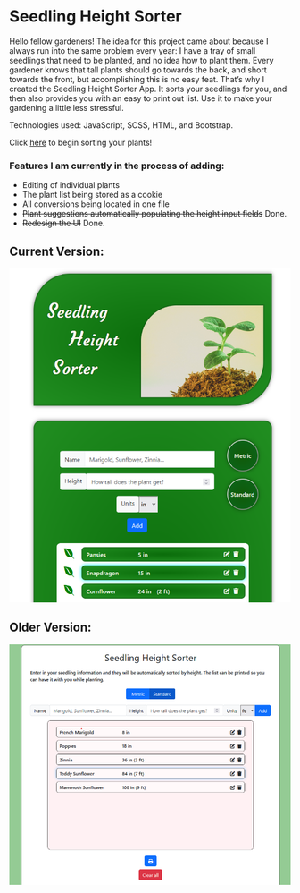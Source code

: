 # Seedling Height Sorter
Hello fellow gardeners!  The idea for this project came about because I always run into the same problem every year: I have a tray of small seedlings that need to be planted, and no idea how to plant them. Every gardener knows that tall plants should go towards the back, and short towards the front, but accomplishing this is no easy feat. That’s why I created the Seedling Height Sorter App. It sorts your seedlings for you, and then also provides you with an easy to print out list. Use it to make your gardening a little less stressful. 

Technologies used:  JavaScript, SCSS, HTML, and Bootstrap.

Click [here](https://superb-druid-b2a311.netlify.app/) to begin sorting your plants!

### Features I am currently in the process of adding:

- Editing of individual plants
- The plant list being stored as a cookie
- All conversions being located in one file
- ~~Plant suggestions automatically populating the height input fields~~  Done.
- ~~Redesign the UI~~  Done.


## Current Version:
![A screenshot of my blog](https://github.com/ecarnovsky/ecarnovsky/blob/main/images/Screenshot-seedling-new.png)


## Older Version: 
![A screenshot of my blog](https://github.com/ecarnovsky/ecarnovsky/blob/main/images/Screenshot-2024-02-17-152343.png)

